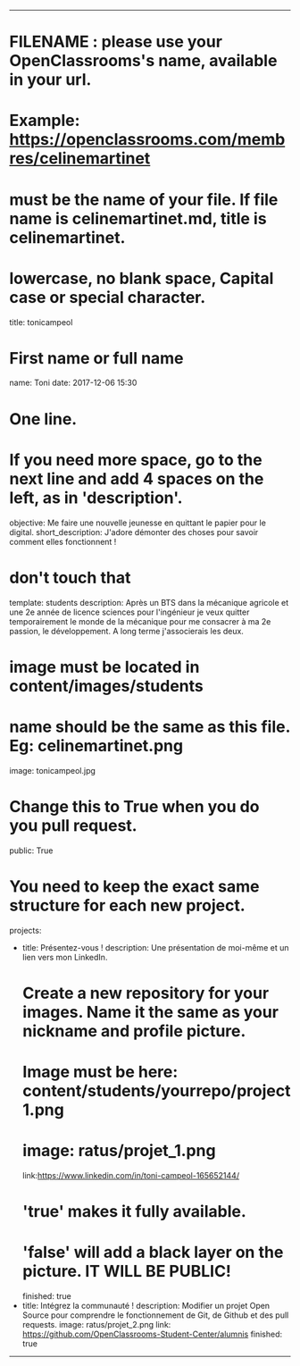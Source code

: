 ﻿---

# FILENAME : please use your OpenClassrooms's name, available in your url.
# Example: https://openclassrooms.com/membres/celinemartinet
# must be the name of your file. If file name is celinemartinet.md, title is celinemartinet.
# lowercase, no blank space, Capital case or special character.
title: tonicampeol

# First name or full name
name: Toni
date: 2017-12-06 15:30

# One line.
# If you need more space, go to the next line and add 4 spaces on the left, as in 'description'.
objective: Me faire une nouvelle jeunesse en quittant le papier pour le digital.
short_description: J'adore démonter des choses pour savoir comment elles fonctionnent !

# don't touch that
template: students
description: Après un BTS dans la mécanique agricole et une 2e année de licence sciences 
pour l'ingénieur je veux quitter temporairement le monde de la mécanique pour me consacrer
 à ma 2e passion, le développement. A long terme j'associerais les deux.


# image must be located in content/images/students
# name should be the same as this file. Eg: celinemartinet.png
image: tonicampeol.jpg

# Change this to True when you do you pull request.
public: True

# You need to keep the exact same structure for each new project.
projects:
  - title: Présentez-vous !
    description: Une présentation de moi-même et un lien vers mon LinkedIn.
    # Create a new repository for your images. Name it the same as your nickname and profile picture.
    # Image must be here: content/students/yourrepo/project1.png
    # image: ratus/projet_1.png
    link:https://www.linkedin.com/in/toni-campeol-165652144/
    # 'true' makes it fully available.
    # 'false' will add a black layer on the picture. IT WILL BE PUBLIC!
    finished: true
  - title: Intégrez la communauté !
    description: Modifier un projet Open Source pour comprendre le fonctionnement de Git, de Github et 
des pull requests. 
    image: ratus/projet_2.png
    link: https://github.com/OpenClassrooms-Student-Center/alumnis
    finished: true
---
